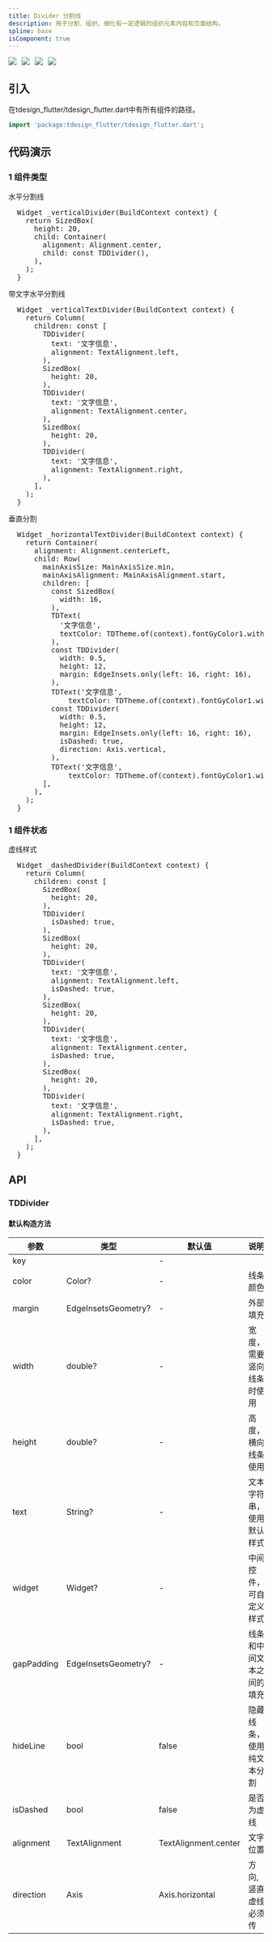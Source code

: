 ```yaml
---
title: Divider 分割线
description: 用于分割、组织、细化有一定逻辑的组织元素内容和页面结构。
spline: base
isComponent: true
---
```


<span class="coverages-badge" style="margin-right: 10px"><img src="https://img.shields.io/badge/coverages%3A%20lines-100%25-blue" /></span><span class="coverages-badge" style="margin-right: 10px"><img src="https://img.shields.io/badge/coverages%3A%20functions-100%25-blue" /></span><span class="coverages-badge" style="margin-right: 10px"><img src="https://img.shields.io/badge/coverages%3A%20statements-100%25-blue" /></span><span class="coverages-badge" style="margin-right: 10px"><img src="https://img.shields.io/badge/coverages%3A%20branches-83%25-blue" /></span>
## 引入

在tdesign_flutter/tdesign_flutter.dart中有所有组件的路径。

```dart
import 'package:tdesign_flutter/tdesign_flutter.dart';
```

## 代码演示

### 1 组件类型

水平分割线
                  
<td-code-block panel="Dart">

  <pre slot="Dart" lang="javascript">
  Widget _verticalDivider(BuildContext context) {
    return SizedBox(
      height: 20,
      child: Container(
        alignment: Alignment.center,
        child: const TDDivider(),
      ),
    );
  }</pre>

</td-code-block>
                                        

带文字水平分割线
                  
<td-code-block panel="Dart">

  <pre slot="Dart" lang="javascript">
  Widget _verticalTextDivider(BuildContext context) {
    return Column(
      children: const [
        TDDivider(
          text: '文字信息',
          alignment: TextAlignment.left,
        ),
        SizedBox(
          height: 20,
        ),
        TDDivider(
          text: '文字信息',
          alignment: TextAlignment.center,
        ),
        SizedBox(
          height: 20,
        ),
        TDDivider(
          text: '文字信息',
          alignment: TextAlignment.right,
        ),
      ],
    );
  }</pre>

</td-code-block>
                                        

垂直分割
                  
<td-code-block panel="Dart">

  <pre slot="Dart" lang="javascript">
  Widget _horizontalTextDivider(BuildContext context) {
    return Container(
      alignment: Alignment.centerLeft,
      child: Row(
        mainAxisSize: MainAxisSize.min,
        mainAxisAlignment: MainAxisAlignment.start,
        children: [
          const SizedBox(
            width: 16,
          ),
          TDText(
            '文字信息',
            textColor: TDTheme.of(context).fontGyColor1.withOpacity(0.9),
          ),
          const TDDivider(
            width: 0.5,
            height: 12,
            margin: EdgeInsets.only(left: 16, right: 16),
          ),
          TDText('文字信息',
              textColor: TDTheme.of(context).fontGyColor1.withOpacity(0.9)),
          const TDDivider(
            width: 0.5,
            height: 12,
            margin: EdgeInsets.only(left: 16, right: 16),
            isDashed: true,
            direction: Axis.vertical,
          ),
          TDText('文字信息',
              textColor: TDTheme.of(context).fontGyColor1.withOpacity(0.9)),
        ],
      ),
    );
  }</pre>

</td-code-block>
                                        
### 1 组件状态

虚线样式
                  
<td-code-block panel="Dart">

  <pre slot="Dart" lang="javascript">
  Widget _dashedDivider(BuildContext context) {
    return Column(
      children: const [
        SizedBox(
          height: 20,
        ),
        TDDivider(
          isDashed: true,
        ),
        SizedBox(
          height: 20,
        ),
        TDDivider(
          text: '文字信息',
          alignment: TextAlignment.left,
          isDashed: true,
        ),
        SizedBox(
          height: 20,
        ),
        TDDivider(
          text: '文字信息',
          alignment: TextAlignment.center,
          isDashed: true,
        ),
        SizedBox(
          height: 20,
        ),
        TDDivider(
          text: '文字信息',
          alignment: TextAlignment.right,
          isDashed: true,
        ),
      ],
    );
  }</pre>

</td-code-block>
                                        


## API
### TDDivider
#### 默认构造方法

| 参数 | 类型 | 默认值 | 说明 |
| --- | --- | --- | --- |
| key |  | - |  |
| color | Color? | - | 线条颜色 |
| margin | EdgeInsetsGeometry? | - | 外部填充 |
| width | double? | - | 宽度，需要竖向线条时使用 |
| height | double? | - | 高度，横向线条使用 |
| text | String? | - | 文本字符串，使用默认样式 |
| widget | Widget? | - | 中间控件，可自定义样式 |
| gapPadding | EdgeInsetsGeometry? | - | 线条和中间文本之间的填充 |
| hideLine | bool | false | 隐藏线条，使用纯文本分割 |
| isDashed | bool | false | 是否为虚线 |
| alignment | TextAlignment | TextAlignment.center | 文字位置 |
| direction | Axis | Axis.horizontal | 方向,竖直虚线必须传 |


  

